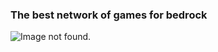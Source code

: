 ### The best network of games for bedrock
![Image not found.](https://oceanverse.github.io/logo.png)
